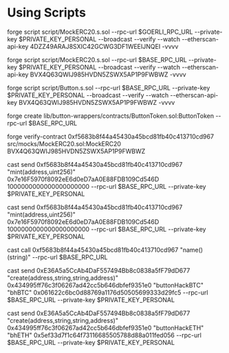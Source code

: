 # Using Scripts 

forge script script/MockERC20.s.sol --rpc-url $GOERLI_RPC_URL --private-key $PRIVATE_KEY_PERSONAL --broadcast --verify --watch --etherscan-api-key 4DZZ49ARAJ8SXIC42GCWG3DF1WEEIJNQEI  -vvvv

forge script script/MockERC20.s.sol --rpc-url $BASE_RPC_URL --private-key $PRIVATE_KEY_PERSONAL --broadcast --verify --watch --etherscan-api-key BVX4Q63QWIJ985HVDN5ZSWX5AP1P9FWBWZ  -vvvv

forge script script/Button.s.sol --rpc-url $BASE_RPC_URL --private-key $PRIVATE_KEY_PERSONAL --broadcast --verify --watch --etherscan-api-key BVX4Q63QWIJ985HVDN5ZSWX5AP1P9FWBWZ  -vvvv

forge create lib/button-wrappers/contracts/ButtonToken.sol:ButtonToken --rpc-url $BASE_RPC_URL

forge verify-contract 0xf5683b8f44a45430a45bcd81fb40c413710cd967 src/mocks/MockERC20.sol:MockERC20  BVX4Q63QWIJ985HVDN5ZSWX5AP1P9FWBWZ


cast send 0xf5683b8f44a45430a45bcd81fb40c413710cd967 "mint(address,uint256)" 0x7e16F5970f8092eE6d0eD7aA0E88FDB109Cd546D 1000000000000000000000  --rpc-url $BASE_RPC_URL  --private-key $PRIVATE_KEY_PERSONAL

cast send 0xf5683b8f44a45430a45bcd81fb40c413710cd967 "mint(address,uint256)" 0x7e16F5970f8092eE6d0eD7aA0E88FDB109Cd546D 1000000000000000000000  --rpc-url $BASE_RPC_URL  --private-key $PRIVATE_KEY_PERSONAL

cast call 0xf5683b8f44a45430a45bcd81fb40c413710cd967 "name()(string)"  --rpc-url $BASE_RPC_URL


cast send 0xE36A5a5CcAb4DaF557494Bb8c0838a5fF79dD677 "create(address,string,string,address)" 0x434995ff76c3f06267ad42cc5b646dbfef9351e0 "buttonHackBTC" "bhBTC"  0x061622c6bc0d88769a1176d50505699333d29fc5 --rpc-url $BASE_RPC_URL  --private-key $PRIVATE_KEY_PERSONAL 

cast send 0xE36A5a5CcAb4DaF557494Bb8c0838a5fF79dD677 "create(address,string,string,address)" 0x434995ff76c3f06267ad42cc5b646dbfef9351e0 "buttonHackETH" "bhETH" 0x5ef33d7f1c64f73116685505788d88a011fed056 --rpc-url $BASE_RPC_URL  --private-key $PRIVATE_KEY_PERSONAL 

